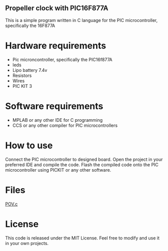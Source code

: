 ## Propeller clock with PIC16F877A

This is a simple program written in C language for the PIC microcontroller, specifically the 16F877A

# Hardware requirements
* Pic microncontroller, specifically the PIC16f877A
* leds
* Lipo battery 7.4v
* Resistors
* Wires
* PIC KIT 3

# Software requirements
* MPLAB or any other IDE for C programming
* CCS or any other compiler for PIC microcontrollers

# How to use
Connect the PIC microcontroller to designed board. Open the project in your preferred IDE and compile the code.
Flash the compiled code onto the PIC microcontroller using PICKIT or any other software.

# Files
[POV.c](POV.c)

# License
This code is released under the MIT License. Feel free to modify and use it in your own projects.